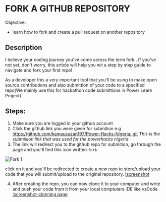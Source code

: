 # FORK A GITHUB REPOSITORY

Objective:

- learn how to fork and create a pull request on another repository

## Description

I believe your coding journey you've come across the term fork . If you've not yet, don't worry, this article will help you wit a step by step guide to navigate and fork your first repo!

As a developer this a very important tool that you'll be using to make open source contributions and also submittion of your code to a specified repo(We mainly use this for hackathon code submittions in Power Learn Project).

## Steps:

1. Make sure you are logged in your github account
2. Click the github link you were given for submition e.g https://github.com/kamausuzan197/Power-Hacks-Nigeria..git *This is the submision link that was used for the powerhacks nigeria*
3. The link will redirect you to the github repo for submition, go through the page and you'll find this icon written `fork`

![Fork 1](https://github.com/Ochiengsteven/Articles/assets/91716656/0c6a0c7a-f1be-459c-adee-48bac2c95fed)

click on it and you'll be redirected to create a new repo to store/upload your code that you will submit/upload to the original repository.
[!screenshot](creating-repo.png)

4. After creating the repo, you can now clone it to your computer and write and push your code from it from your local comptuters IDE like vsCode
[!screenshot-clonning page](github.com/ochieng/demo)
